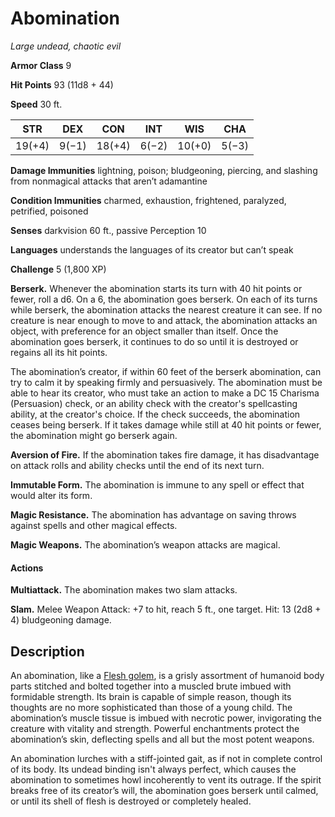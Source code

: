 # Abomination
*Large undead, chaotic evil*

**Armor Class** 9

**Hit Points** 93 (11d8 + 44)

**Speed** 30 ft.

**STR**|**DEX**|**CON**|**INT**|**WIS**|**CHA**
-------|-------|-------|-------|-------|-------
19(+4) | 9(−1) | 18(+4)| 6(−2) | 10(+0)| 5(−3)

**Damage Immunities** lightning, poison; bludgeoning, piercing, and slashing from nonmagical attacks that aren’t adamantine

**Condition Immunities** charmed, exhaustion, frightened, paralyzed, petrified, poisoned

**Senses** darkvision 60 ft., passive Perception 10

**Languages** understands the languages of its creator but can’t speak

**Challenge** 5 (1,800 XP)

**Berserk.** Whenever the abomination starts its turn with 40 hit points or fewer, roll a d6. On a 6, the abomination goes berserk. On each of its turns while berserk, the abomination attacks the nearest creature it can see. If no creature is near enough to move to and attack, the abomination attacks an object, with preference for an object smaller than itself. Once the abomination goes berserk, it continues to do so until it is destroyed or regains all its hit points.

The abomination’s creator, if within 60 feet of the berserk abomination, can try to calm it by speaking firmly and persuasively. The abomination must be able to hear its creator, who must take an action to make a DC 15 Charisma (Persuasion) check, or an ability check with the creator's spellcasting ability, at the creator's choice. If the check succeeds, the abomination ceases being berserk. If it takes damage while still at 40 hit points or fewer, the abomination might go berserk again.

**Aversion of Fire.** If the abomination takes fire damage, it has disadvantage on attack rolls and ability checks until the end of its next turn.

**Immutable Form.** The abomination is immune to any spell or effect that would alter its form.

**Magic Resistance.** The abomination has advantage on saving throws against spells and other magical effects.

**Magic Weapons.** The abomination’s weapon attacks are magical.

#### Actions
**Multiattack.** The abomination makes two slam attacks.

**Slam.** Melee Weapon Attack: +7 to hit, reach 5 ft., one target. Hit: 13 (2d8 + 4) bludgeoning damage.

## Description
An abomination, like a [Flesh golem](Golem-Flesh.md), is a grisly assortment of humanoid body parts stitched and bolted together into a muscled brute imbued with formidable strength. Its brain is capable of simple reason, though its thoughts are no more sophisticated than those of a young child. The abomination’s muscle tissue is imbued with necrotic power, invigorating the creature with vitality and strength. Powerful enchantments protect the abomination’s skin, deflecting spells and all but the most potent weapons.

An abomination lurches with a stiff-jointed gait, as if not in complete control of its body. Its undead binding isn't always perfect, which causes the abomination to sometimes howl incoherently to vent its outrage. If the spirit breaks free of its creator’s will, the abomination goes berserk until calmed, or until its shell of flesh is destroyed or completely healed.

